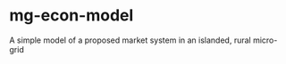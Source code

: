 mg-econ-model
=============

A simple model of a proposed market system in an islanded, rural micro-grid
